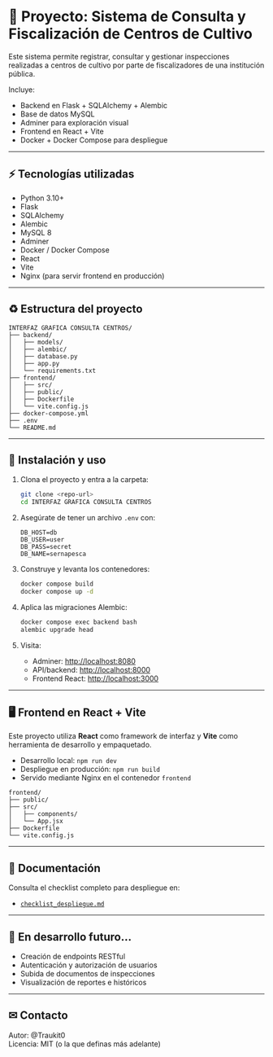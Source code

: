 # 📑 Proyecto: Sistema de Consulta y Fiscalización de Centros de Cultivo

Este sistema permite registrar, consultar y gestionar inspecciones realizadas a centros de cultivo por parte de fiscalizadores de una institución pública.

Incluye:
- Backend en Flask + SQLAlchemy + Alembic
- Base de datos MySQL
- Adminer para exploración visual
- Frontend en React + Vite
- Docker + Docker Compose para despliegue

---

## ⚡ Tecnologías utilizadas

- Python 3.10+
- Flask
- SQLAlchemy
- Alembic
- MySQL 8
- Adminer
- Docker / Docker Compose
- React
- Vite
- Nginx (para servir frontend en producción)

---

## ♻ Estructura del proyecto

```
INTERFAZ GRAFICA CONSULTA CENTROS/
├── backend/
│   ├── models/
│   ├── alembic/
│   ├── database.py
│   ├── app.py
│   └── requirements.txt
├── frontend/
│   ├── src/
│   ├── public/
│   ├── Dockerfile
│   └── vite.config.js
├── docker-compose.yml
├── .env
└── README.md
```

---

## 🔄 Instalación y uso

1. Clona el proyecto y entra a la carpeta:
   ```bash
   git clone <repo-url>
   cd INTERFAZ GRAFICA CONSULTA CENTROS
   ```

2. Asegúrate de tener un archivo `.env` con:
   ```env
   DB_HOST=db
   DB_USER=user
   DB_PASS=secret
   DB_NAME=sernapesca
   ```

3. Construye y levanta los contenedores:
   ```bash
   docker compose build
   docker compose up -d
   ```

4. Aplica las migraciones Alembic:
   ```bash
   docker compose exec backend bash
   alembic upgrade head
   ```

5. Visita:
   - Adminer: [http://localhost:8080](http://localhost:8080)
   - API/backend: [http://localhost:8000](http://localhost:8000)
   - Frontend React: [http://localhost:3000](http://localhost:3000)

---

## 🖥 Frontend en React + Vite

Este proyecto utiliza **React** como framework de interfaz y **Vite** como herramienta de desarrollo y empaquetado.

- Desarrollo local: `npm run dev`
- Despliegue en producción: `npm run build`
- Servido mediante Nginx en el contenedor `frontend`

```
frontend/
├── public/
├── src/
│   ├── components/
│   └── App.jsx
├── Dockerfile
└── vite.config.js
```

---

## 📃 Documentación

Consulta el checklist completo para despliegue en:
- [`checklist_despliegue.md`](./checklist_despliegue.md)

---

## 🚀 En desarrollo futuro...
- Creación de endpoints RESTful
- Autenticación y autorización de usuarios
- Subida de documentos de inspecciones
- Visualización de reportes e históricos

---

## ✉ Contacto
Autor: @Traukit0  
Licencia: MIT (o la que definas más adelante)
